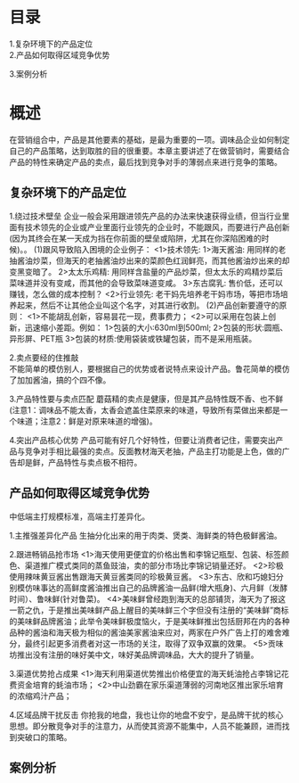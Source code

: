 # 目录
1.复杂环境下的产品定位   
2.产品如何取得区域竞争优势  
 
3.案例分析  

# 概述
在营销组合中，产品是其他要素的基础，是最为重要的一项。调味品企业如何制定自己的产品策略，达到取胜的目的很重要。本章主要讲述了在做营销时，需要结合产品的特性来确定产品的卖点，最后找到竞争对手的薄弱点来进行竞争的策略。

## 复杂环境下的产品定位
1.绕过技术壁垒
  企业一般会采用跟进领先产品的办法来快速获得业绩，但当行业里面有技术领先的企业或产业里面行业领先的企业时，不能跟风，而要进行产品创新(因为其终会在某一天成为挡在你前面的壁垒或陷阱，尤其在你深陷困难的时候)。。
  (1)跟风导致陷入困境的企业例子：
    <1>技术领先:
      1>海天酱油: 用同样的老抽酱油炒菜，但海天的老抽酱油炒出来的菜颜色红润鲜亮，而其他酱油炒出来的却变黑变暗了。
      2>太太乐鸡精: 用同样含盐量的产品炒菜，但太太乐的鸡精炒菜后菜味道并没有变咸，而其他的会导致菜味道变咸。
      3>东古腐乳: 售价低，还可以赚钱，怎么做的成本控制？
    <2>行业领先:
      老干妈先培养老干妈市场，等把市场培养起来，然后不让其他企业叫这个名字，对其进行收割。
  (2)产品创新要遵守的原则：
    <1>不能胡乱创新，容易昙花一现，费事费力；
    <2>可以采用在包装上创新，迅速缩小差距。例如：
      1>包装的大小:630ml到500ml;
      2>包装的形状:圆瓶、异形屏、PET瓶
      3>包装的材质:使用袋装或铁罐包装，而不是采用瓶装。

2.卖点要经的住推敲  
  不能简单的模仿别人，要根据自己的优势或者说特点来设计产品。鲁花简单的模仿了加加酱油，搞的个四不像。

3.产品特性要与卖点匹配
  蘑菇精的卖点是健康，但是其产品特性既不香、也不鲜(注意1：调味品不能太香，太香会遮盖住菜原来的味道，导致所有菜做出来都是一个味道；注意2：鲜是对原来味道的增强)。

4.突出产品核心优势
  产品可能有好几个好特性，但要让消费者记住，需要突出产品与竞争对手相比最强的卖点。反面教材海天老抽，产品主打功能是上色，做的广告却是鲜，产品特性与卖点极不相符。

## 产品如何取得区域竞争优势
中低端主打规模标准，高端主打差异化。

1.主推强差异化产品
  生抽分化出来的用于肉类、煲类、海鲜类的特色极鲜酱油。

2.跟进畅销品抢市场
  <1>海天使用更便宜的价格出售和李锦记瓶型、包装、标签颜色、渠道推广模式类同的蒸鱼豉油，卖的部分市场比李锦记销量还好。
  <2>珍极使用辣味黄豆酱出售跟海天黄豆酱类同的珍极黄豆酱。
  <3>东古、欣和巧媳妇分别模仿味事达的高鲜度酱油推出自己的品牌酱油一品鲜(增大瓶身)、六月鲜（发酵时间）、鲁味鲜(针对鲁菜)。
  <4>美味鲜曾经跑到海天的总部铺货，海天为了报这一箭之仇，于是推出美味鲜产品上醒目的美味鲜三个字但没有注册的“美味鲜”商标的美味鲜品牌酱油；此举令美味鲜极度恼火，于是美味鲜推出包括厨邦在内的各种品种的酱油和海天极为相似的酱油美家酱油来应对，两家在户外广告上打的难舍难分，最终引起更多消费者对这一市场的关注，取得了双争双赢的效果。
  <5>贡味坊推出没有注册的味好美中文，味好美品牌调味品，大大的提升了销量。

3.渠道优势抢占成果
  <1>海天利用渠道优势推出价格便宜的海天蚝油抢占李锦记花费资金培育的蚝油市场；
  <2>中山劲霸在家乐渠道薄弱的河南地区推出家乐培育的浓缩鸡汁产品；

4.区域品牌干扰反击
  你抢我的地盘，我也让你的地盘不安宁，是品牌干扰的核心思想。即分散竞争对手的注意力，从而使其资源不能集中，人员不能兼顾，进而找到突破口的策略。

## 案例分析
